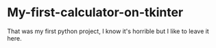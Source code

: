 # My-first-calculator-on-tkinter

That was my first python project, I know it's horrible but I like to leave it here.
